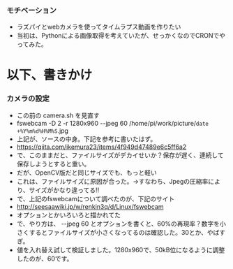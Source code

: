 ### モチベーション
* ラズパイとwebカメラを使ってタイムラプス動画を作りたい
* 当初は、Pythonによる画像取得を考えていたが、せっかくなのでCRONでやってみた。

# 以下、書きかけ

### カメラの設定
* この前の camera.sh を見直す
* fswebcam -D 2 -r 1280x960 --jpeg 60 /home/pi/work/picture/`date +%Y%m%d%H%M%S`.jpg
* 上記が、ソースの中身。下記を参考に書いたはず。
* https://qiita.com/ikemura23/items/4f949d47489e6c5ff6a2
* で、このままだと、ファイルサイズがデカイせいか？保存が遅く、連続して保存しようとすると重い。
* だが、OpenCV版だと同じサイズでも、もっと軽い
* これは、ファイルサイズに原因が合った。→すなわち、Jpegの圧縮率により、サイズがかなり違ってる!!
* で、上記のfswebcamについて調べたのが、下記のサイト
* http://seesaawiki.jp/w/renkin3q/d/Linux/fswebcam
* オプションとかいろいろと描かれてた
* で、やり方は、 --jpeg 60 とオプションを書くと、60%の再現率？数字を小さくするとファイルサイズが小さくなってるのは確認した。30とか、やばすぎ。
* 値を入れ替え試して検証しました。1280x960で、50kB位になるように調整したのが、60です。
